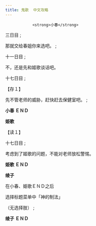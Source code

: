 ```yaml
---
title: 鬼歌  中文攻略
---
```


                <strong>小春</strong>



三日目 ;

那就交给春姐你来选吧。 ;



十一日目 ;

不，还是先和姬歌谈话吧。



十七日目 ;

【存１】

先不管老师的威胁，赶快赶去保健室吧。 ;

<strong>小春 ＥＮＤ</strong>







<strong>姫歌</strong>



【读１】



十七日目 ;

考虑到了姬歌的问题，不能对老师放松警惕。

<strong>姫歌 ＥＮＤ</strong>







<strong>绫子</strong>

在小春、姫歌ＥＮＤ之后



选择标题菜单中「神的制法」

（无选择肢） ;

<strong>绫子 ＥＮＤ</strong>


              
